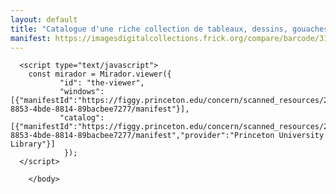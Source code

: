 ```yaml
---
layout: default
title: "Catalogue d'une riche collection de tableaux, dessins, gouaches, miniatures, estampes, groupes et figures en marbre et en bronze, vases de porphire ... par feu Claude Tolozan."
manifest: https://imagesdigitalcollections.frick.org/compare/barcode/31072002713651
---
```

<html xmlns="http://www.w3.org/1999/xhtml">
    <head>
        <title>Cico digital editions</title>
        <link rel="stylesheet" href="https://fonts.googleapis.com/css?family=Roboto:300,400,500"></link>
        <meta charset="UTF-8"></meta>
         <script src="https://unpkg.com/mirador@latest/dist/mirador.min.js"></script>
    </head>
    <body>
          <div id="the-viewer"/>
    

      <script type="text/javascript">
        const mirador = Mirador.viewer({
               "id": "the-viewer",
               "windows": [{"manifestId":"https://figgy.princeton.edu/concern/scanned_resources/24d8fdae-8853-4bde-8814-89bacbee7277/manifest"}],
               "catalog": [{"manifestId":"https://figgy.princeton.edu/concern/scanned_resources/24d8fdae-8853-4bde-8814-89bacbee7277/manifest","provider":"Princeton University Library"}]
                });
      </script>
    
        </body>
</html>

